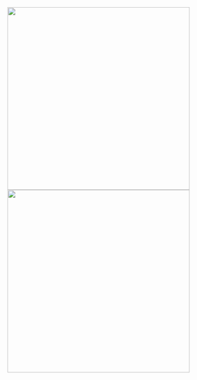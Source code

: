 <div align="center">
  <img src="https://github-readme-stats.vercel.app/api?username=Gary20011207&show_icons=true&theme=jolly" width="420"/>
  <img src="https://github-readme-stats.vercel.app/api/top-langs/?username=Gary20011207&layout=compact&theme=jolly" width="420"/>
</div>

<!--
**Gary20011207/Gary20011207** is a ✨ _special_ ✨ repository because its `README.md` (this file) appears on your GitHub profile.

Here are some ideas to get you started:

- 🔭 I’m currently working on ...
- 🌱 I’m currently learning ...
- 👯 I’m looking to collaborate on ...
- 🤔 I’m looking for help with ...
- 💬 Ask me about ...
- 📫 How to reach me: ...
- 😄 Pronouns: ...
- ⚡ Fun fact: ...
-->
